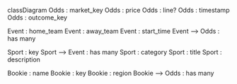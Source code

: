 classDiagram
Odds : market_key
Odds : price
Odds : line?
Odds : timestamp
Odds : outcome_key

Event : home_team
Event : away_team
Event : start_time
Event --> Odds : has many

Sport : key
Sport --> Event : has many
Sport : category
Sport : title
Sport : description

Bookie : name
Bookie : key
Bookie : region
Bookie --> Odds : has many
